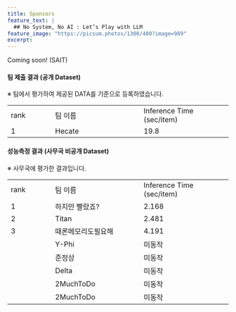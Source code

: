 ```yaml
---
title: Sponsors
feature_text: |
  ## No System, No AI : Let’s Play with LLM
feature_image: "https://picsum.photos/1300/400?image=989"
excerpt:
---
```


Coming soon!
(SAIT)


#### 팀 제출 결과 (공개 Dataset)     
※ 팀에서 평가하여 제공된 DATA를 기준으로 등록하였습니다.     
<p> </p>
  <table class="table table-sm" width="100%">
 
  <tr>
    <td colspan="3"> rank </td>
    <td colspan="3" width="40%"> 팀 이름 </td>
    <td colspan="3" width="40%"> Inference Time (sec/item) </td> 
  </tr>	
  <tr>
    <td colspan="3"> 1 </td>
    <td colspan="3"> Hecate </td>
    <td colspan="3"> 19.8 </td>
  </tr>
  </table>

<p> </P>

#### 성능측정 결과 (사무국 비공개 Dataset)       
※ 사무국에 평가한 결과입니다. 
<p> </p>
<p>
  <table class="table table-sm" width="100%">
 
  <tr>
    <td colspan="3"> rank </td>
    <td colspan="3" width="40%"> 팀 이름 </td>
    <td colspan="3" width="40%"> Inference Time (sec/item) </td> 
  </tr>	
  <tr>
    <td colspan="3"> 1 </td>
    <td colspan="3"> 하지만 빨랐죠? </td>
    <td colspan="3"> 2.168 </td>
  </tr>
  <tr>
    <td colspan="3"> 2 </td>
    <td colspan="3"> Titan </td>
    <td colspan="3"> 2.481 </td>
  </tr>
  <tr>
    <td colspan="3"> 3 </td>
    <td colspan="3"> 때론메모리도필요해 </td>
    <td colspan="3"> 4.191 </td>
  </tr>
  <tr>
    <td colspan="3">  </td>
    <td colspan="3"> Y-Phi </td>
    <td colspan="3"> 미동작 </td>
  </tr>
  <tr>
    <td colspan="3">  </td>
    <td colspan="3"> 준정상 </td>
    <td colspan="3"> 미동작 </td>
  </tr>
  <tr>
    <td colspan="3">  </td>
    <td colspan="3"> Delta </td>
    <td colspan="3">  미동작 </td>
  </tr>
  <tr>
    <td colspan="3">  </td>
    <td colspan="3"> 2MuchToDo </td>
    <td colspan="3">  미동작 </td>
  </tr>
    <tr>
      <td colspan="3">  </td>
      <td colspan="3"> 2MuchToDo </td>
      <td colspan="3">  미동작 </td>  
    </tr>
  </table>
</P>


